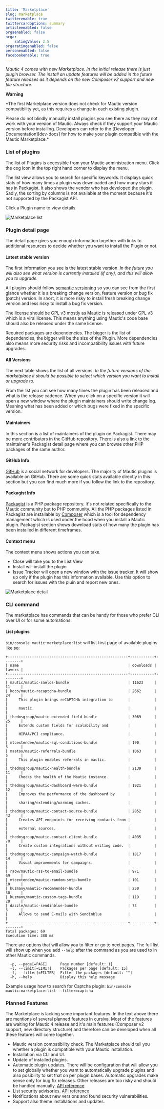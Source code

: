 ```yaml
---
title: 'Marketplace'
slug: marketplace
twitterenable: true
twittercardoptions: summary
articleenabled: false
orgaenabled: false
orga:
    ratingValue: 2.5
orgaratingenabled: false
personenabled: false
facebookenable: true
---
```


*Mautic 4 comes with new Marketplace. In the initial release there is just plugin browser. The install an update features will be added in the future feature releases as it depends on the new Composer v2 support and new file structure.*

**Warning**

*The first Marketplace version does not check for Mautic version compatibility yet, as this requires a change in each existing plugin.

Please do not blindly manually install plugins you see there as they may not work with your version of Mautic. Always check if they support your Mautic version before installing.  Developers can refer to the [Developer Documentation][dev-docs] for how to make your plugin compatible with the Mautic Marketplace.*

### List of plugins

The list of Plugins is accessible from your Mautic administration menu. Click the cog icon in the top right hand corner to display the menu.

The list view allows you to search for specific keywords. It displays quick stats of how many times a plugin was downloaded and how many stars it has in [Packagist](https://packagist.org). It also shows the vendor who has developed the plugin. Sadly, the sorting by columns is not available at the moment because it's not supported by the Packagist API.

Click a Plugin name to view details.

![Marketplace list](marketplace-list.png)

### Plugin detail page

The detail page gives you enough information together with links to additional resources to decide whether you want to install the Plugin or not.

#### Latest stable version

The first information you see is the latest stable version. *In the future you will also see what version is currently installed (if any), and this will allow you to upgrade.*

All plugins should follow [semantic versioning](https://semver.org) so you can see from the first glance whether it is a breaking change version, feature version or bug fix (patch) version. In short, it is more risky to install fresh breaking change version and less risky to install a bug fix version.

The license should be GPL v3 mostly as Mautic is released under GPL v3 which is a viral license. This means anything using Mautic's code base should also be released under the same license.

Required packages are dependencies. The bigger is the list of dependencies, the bigger will be the size of the Plugin. More dependencies also means more security risks and incompatibility issues with future upgrades.

#### All Versions

The next table shows the list of all versions. *In the future versions of the marketplace it should be possible to select which version you want to install or upgrade to.*

From the list you can see how many times the plugin has been released and what is the release cadence. When you click on a specific version it will open a new window where the plugin maintainers should write change log. Meaning what has been added or which bugs were fixed in the specific version.

#### Maintainers

In this section is a list of maintainers of the plugin on Packagist. There may be more contributors in the GitHub repository. There is also a link to the maintainer's Packagist detail page where you can browse other PHP packages of the same author.

#### GitHub Info

[GitHub](https://github.com) is a social network for developers. The majority of Mautic plugins is available on GitHub. There are some quick stats available directly in this section but you can find much more if you follow the link to the repository.

#### Packagist Info

[Packagist](https://packagist.org) is a PHP package repository. It's not related specifically to the Mautic community but to PHP community. All the PHP packages listed in Packagist are installable by [Composer](https://getcomposer.org) which is a tool for dependency management which is used under the hood when you install a Mautic plugin. Packagist section shows download stats of how many the plugin has been installed in different timeframes.

#### Context menu

The context menu shows actions you can take.
- Close will take you to the List View
- Install will install the plugin
- Issue Tracker will open a new window with the issue tracker. It will show up only if the plugin has this information available. Use this option to search for issues with the pluin and report new ones.

![Marketplace detail](marketplace-detail.png)

### CLI command

The marketplace has commands that can be handy for those who prefer CLI over UI or for some automations.

#### List plugins

`bin/console mautic:marketplace:list` will list first page of available plugins like so:

```
+-------------------------------------------------------+-----------+--------+
| name                                                  | downloads | favers |
+-------------------------------------------------------+-----------+--------+
| mautic/mautic-saelos-bundle                           | 11623     | 11     |
| koco/mautic-recaptcha-bundle                          | 2662      | 24     |
|     This plugin brings reCAPTCHA integration to       |           |        |
|     mautic.                                           |           |        |
| thedmsgroup/mautic-extended-field-bundle              | 3069      | 25     |
|     Extends custom fields for scalability and         |           |        |
|     HIPAA/PCI compliance.                             |           |        |
| mtcextendee/mautic-sql-conditions-bundle              | 190       | 6      |
| maatoo/mautic-referrals-bundle                        | 1063      | 5      |
|     This plugin enables referrals in mautic.          |           |        |
| thedmsgroup/mautic-health-bundle                      | 2139      | 11     |
|     Checks the health of the Mautic instance.         |           |        |
| thedmsgroup/mautic-dashboard-warm-bundle              | 1921      | 12     |
|     Improves the performance of the dashboard by      |           |        |
|     sharing/extending/warming caches.                 |           |        |
| thedmsgroup/mautic-contact-source-bundle              | 2852      | 43     |
|     Creates API endpoints for receiving contacts from |           |        |
|     external sources.                                 |           |        |
| thedmsgroup/mautic-contact-client-bundle              | 4035      | 70     |
|     Create custom integrations without writing code.  |           |        |
| thedmsgroup/mautic-campaign-watch-bundle              | 1817      | 14     |
|     Visual improvements for campaigns.                |           |        |
| raow/mautic-rss-to-email-bundle                       | 971       | 69     |
| mtcextendee/mautic-random-smtp-bundle                 | 101       | 10     |
| kuzmany/mautic-recommender-bundle                     | 250       | 30     |
| kuzmany/mautic-custom-tags-bundle                     | 119       | 20     |
| dazzle/mautic-sendinblue-bundle                       | 73        | 5      |
|     Allows to send E-mails with Sendinblue            |           |        |
+-------------------------------------------------------+-----------+--------+
Total packages: 69
Execution time: 388 ms
```

There are options that will allow you to filter or go to next pages. The full list will show up when you add `--help` after the command as you are used to in other Mautic commands.

```
  -p, --page[=PAGE]      Page number [default: 1]
  -l, --limit[=LIMIT]    Packages per page [default: 15]
  -f, --filter[=FILTER]  Filter the packages [default: ""]
  -h, --help             Display this help message
```

Example usage how to search for Captcha plugin: `bin/console mautic:marketplace:list --filter=captcha`

### Planned Features

The Marketplace is lacking some important features. In the text above there are mentions of several planned features in cursiva. Most of the features are waiting for Mautic 4 release and it's main features (Composer v2 support, new directory structure) and therefore can be developed when all these features will come together.

- Mautic version compatibility check. The Marketplace should tell you whether a plugin is compatible with your Mautic installation.
- Installation via CLI and UI. 
- Update of installed plugins.
- Automatic plugin updates. There will be configuration that will allow you to set globally whether you want to automatically upgrade plugins and also posibility to set that on per plugin bases. Automatic upgrades make sense only for bug fix releases. Other releases are too risky and should be handled manually. [API reference](https://packagist.org/apidoc#track-package-updates)
- List security advisories. [API reference](https://packagist.org/apidoc#list-security-advisories)
- Notifications about new versions and found security vulnerabilities.
- Support also theme installations and updates.
